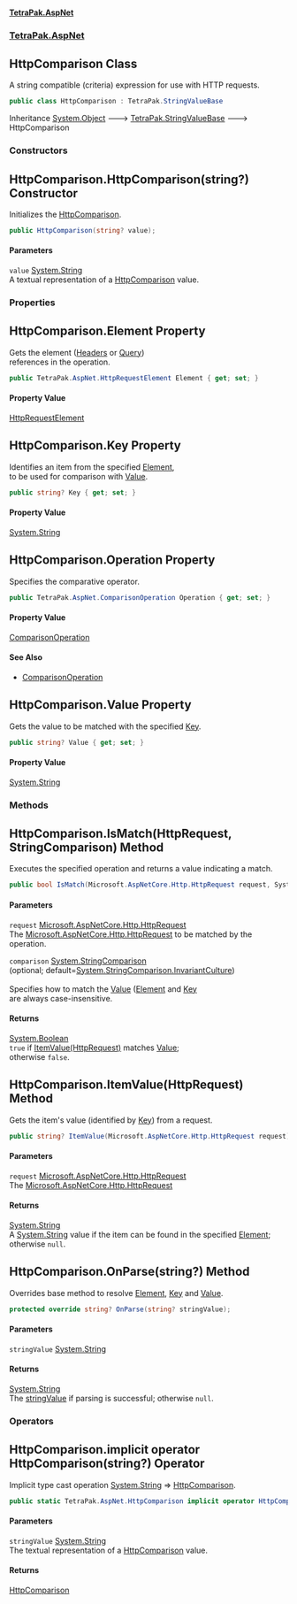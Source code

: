 #### [TetraPak.AspNet](index.md 'index')
### [TetraPak.AspNet](TetraPak_AspNet.md 'TetraPak.AspNet')
## HttpComparison Class
A string compatible (criteria) expression for use with HTTP requests.  
```csharp
public class HttpComparison : TetraPak.StringValueBase
```

Inheritance [System.Object](https://docs.microsoft.com/en-us/dotnet/api/System.Object 'System.Object') &#129106; [TetraPak.StringValueBase](https://docs.microsoft.com/en-us/dotnet/api/TetraPak.StringValueBase 'TetraPak.StringValueBase') &#129106; HttpComparison  
### Constructors
<a name='TetraPak_AspNet_HttpComparison_HttpComparison(string_)'></a>
## HttpComparison.HttpComparison(string?) Constructor
Initializes the [HttpComparison](TetraPak_AspNet_HttpComparison.md 'TetraPak.AspNet.HttpComparison').   
```csharp
public HttpComparison(string? value);
```
#### Parameters
<a name='TetraPak_AspNet_HttpComparison_HttpComparison(string_)_value'></a>
`value` [System.String](https://docs.microsoft.com/en-us/dotnet/api/System.String 'System.String')  
A textual representation of a [HttpComparison](TetraPak_AspNet_HttpComparison.md 'TetraPak.AspNet.HttpComparison') value.  
  
  
### Properties
<a name='TetraPak_AspNet_HttpComparison_Element'></a>
## HttpComparison.Element Property
Gets the element ([Headers](TetraPak_AspNet_HttpComparison_Elements.md#TetraPak_AspNet_HttpComparison_Elements_Headers 'TetraPak.AspNet.HttpComparison.Elements.Headers') or [Query](TetraPak_AspNet_HttpComparison_Elements.md#TetraPak_AspNet_HttpComparison_Elements_Query 'TetraPak.AspNet.HttpComparison.Elements.Query'))  
references in the operation.   
```csharp
public TetraPak.AspNet.HttpRequestElement Element { get; set; }
```
#### Property Value
[HttpRequestElement](TetraPak_AspNet_HttpRequestElement.md 'TetraPak.AspNet.HttpRequestElement')
  
<a name='TetraPak_AspNet_HttpComparison_Key'></a>
## HttpComparison.Key Property
Identifies an item from the specified [Element](TetraPak_AspNet_HttpComparison.md#TetraPak_AspNet_HttpComparison_Element 'TetraPak.AspNet.HttpComparison.Element'),  
to be used for comparison with [Value](TetraPak_AspNet_HttpComparison.md#TetraPak_AspNet_HttpComparison_Value 'TetraPak.AspNet.HttpComparison.Value').   
```csharp
public string? Key { get; set; }
```
#### Property Value
[System.String](https://docs.microsoft.com/en-us/dotnet/api/System.String 'System.String')
  
<a name='TetraPak_AspNet_HttpComparison_Operation'></a>
## HttpComparison.Operation Property
Specifies the comparative operator.  
```csharp
public TetraPak.AspNet.ComparisonOperation Operation { get; set; }
```
#### Property Value
[ComparisonOperation](TetraPak_AspNet_ComparisonOperation.md 'TetraPak.AspNet.ComparisonOperation')
#### See Also
- [ComparisonOperation](TetraPak_AspNet_ComparisonOperation.md 'TetraPak.AspNet.ComparisonOperation')
  
<a name='TetraPak_AspNet_HttpComparison_Value'></a>
## HttpComparison.Value Property
Gets the value to be matched with the specified [Key](TetraPak_AspNet_HttpComparison.md#TetraPak_AspNet_HttpComparison_Key 'TetraPak.AspNet.HttpComparison.Key').   
```csharp
public string? Value { get; set; }
```
#### Property Value
[System.String](https://docs.microsoft.com/en-us/dotnet/api/System.String 'System.String')
  
### Methods
<a name='TetraPak_AspNet_HttpComparison_IsMatch(Microsoft_AspNetCore_Http_HttpRequest_System_StringComparison)'></a>
## HttpComparison.IsMatch(HttpRequest, StringComparison) Method
Executes the  specified operation and returns a value indicating a match.   
```csharp
public bool IsMatch(Microsoft.AspNetCore.Http.HttpRequest request, System.StringComparison comparison=System.StringComparison.InvariantCulture);
```
#### Parameters
<a name='TetraPak_AspNet_HttpComparison_IsMatch(Microsoft_AspNetCore_Http_HttpRequest_System_StringComparison)_request'></a>
`request` [Microsoft.AspNetCore.Http.HttpRequest](https://docs.microsoft.com/en-us/dotnet/api/Microsoft.AspNetCore.Http.HttpRequest 'Microsoft.AspNetCore.Http.HttpRequest')  
The [Microsoft.AspNetCore.Http.HttpRequest](https://docs.microsoft.com/en-us/dotnet/api/Microsoft.AspNetCore.Http.HttpRequest 'Microsoft.AspNetCore.Http.HttpRequest') to be matched by the operation.  
  
<a name='TetraPak_AspNet_HttpComparison_IsMatch(Microsoft_AspNetCore_Http_HttpRequest_System_StringComparison)_comparison'></a>
`comparison` [System.StringComparison](https://docs.microsoft.com/en-us/dotnet/api/System.StringComparison 'System.StringComparison')  
(optional; default=[System.StringComparison.InvariantCulture](https://docs.microsoft.com/en-us/dotnet/api/System.StringComparison.InvariantCulture 'System.StringComparison.InvariantCulture'))<br/>  
Specifies how to match the [Value](TetraPak_AspNet_HttpComparison.md#TetraPak_AspNet_HttpComparison_Value 'TetraPak.AspNet.HttpComparison.Value') ([Element](TetraPak_AspNet_HttpComparison.md#TetraPak_AspNet_HttpComparison_Element 'TetraPak.AspNet.HttpComparison.Element') and [Key](TetraPak_AspNet_HttpComparison.md#TetraPak_AspNet_HttpComparison_Key 'TetraPak.AspNet.HttpComparison.Key')  
are always case-insensitive.  
  
#### Returns
[System.Boolean](https://docs.microsoft.com/en-us/dotnet/api/System.Boolean 'System.Boolean')  
`true` if [ItemValue(HttpRequest)](TetraPak_AspNet_HttpComparison.md#TetraPak_AspNet_HttpComparison_ItemValue(Microsoft_AspNetCore_Http_HttpRequest) 'TetraPak.AspNet.HttpComparison.ItemValue(Microsoft.AspNetCore.Http.HttpRequest)') matches [Value](TetraPak_AspNet_HttpComparison.md#TetraPak_AspNet_HttpComparison_Value 'TetraPak.AspNet.HttpComparison.Value');  
              otherwise `false`.  
            
  
<a name='TetraPak_AspNet_HttpComparison_ItemValue(Microsoft_AspNetCore_Http_HttpRequest)'></a>
## HttpComparison.ItemValue(HttpRequest) Method
Gets the item's value (identified by [Key](TetraPak_AspNet_HttpComparison.md#TetraPak_AspNet_HttpComparison_Key 'TetraPak.AspNet.HttpComparison.Key')) from a request.  
```csharp
public string? ItemValue(Microsoft.AspNetCore.Http.HttpRequest request);
```
#### Parameters
<a name='TetraPak_AspNet_HttpComparison_ItemValue(Microsoft_AspNetCore_Http_HttpRequest)_request'></a>
`request` [Microsoft.AspNetCore.Http.HttpRequest](https://docs.microsoft.com/en-us/dotnet/api/Microsoft.AspNetCore.Http.HttpRequest 'Microsoft.AspNetCore.Http.HttpRequest')  
The [Microsoft.AspNetCore.Http.HttpRequest](https://docs.microsoft.com/en-us/dotnet/api/Microsoft.AspNetCore.Http.HttpRequest 'Microsoft.AspNetCore.Http.HttpRequest')
  
#### Returns
[System.String](https://docs.microsoft.com/en-us/dotnet/api/System.String 'System.String')  
A [System.String](https://docs.microsoft.com/en-us/dotnet/api/System.String 'System.String') value if the item can be found in the specified [Element](TetraPak_AspNet_HttpComparison.md#TetraPak_AspNet_HttpComparison_Element 'TetraPak.AspNet.HttpComparison.Element');  
otherwise `null`.  
  
<a name='TetraPak_AspNet_HttpComparison_OnParse(string_)'></a>
## HttpComparison.OnParse(string?) Method
Overrides base method to resolve [Element](TetraPak_AspNet_HttpComparison.md#TetraPak_AspNet_HttpComparison_Element 'TetraPak.AspNet.HttpComparison.Element'), [Key](TetraPak_AspNet_HttpComparison.md#TetraPak_AspNet_HttpComparison_Key 'TetraPak.AspNet.HttpComparison.Key') and [Value](TetraPak_AspNet_HttpComparison.md#TetraPak_AspNet_HttpComparison_Value 'TetraPak.AspNet.HttpComparison.Value').  
```csharp
protected override string? OnParse(string? stringValue);
```
#### Parameters
<a name='TetraPak_AspNet_HttpComparison_OnParse(string_)_stringValue'></a>
`stringValue` [System.String](https://docs.microsoft.com/en-us/dotnet/api/System.String 'System.String')  
  
#### Returns
[System.String](https://docs.microsoft.com/en-us/dotnet/api/System.String 'System.String')  
The [stringValue](TetraPak_AspNet_HttpComparison.md#TetraPak_AspNet_HttpComparison_OnParse(string_)_stringValue 'TetraPak.AspNet.HttpComparison.OnParse(string?).stringValue') if parsing is successful; otherwise `null`.  
  
### Operators
<a name='TetraPak_AspNet_HttpComparison_op_ImplicitTetraPak_AspNet_HttpComparison(string_)'></a>
## HttpComparison.implicit operator HttpComparison(string?) Operator
Implicit type cast operation [System.String](https://docs.microsoft.com/en-us/dotnet/api/System.String 'System.String') => [HttpComparison](TetraPak_AspNet_HttpComparison.md 'TetraPak.AspNet.HttpComparison').   
```csharp
public static TetraPak.AspNet.HttpComparison implicit operator HttpComparison(string? stringValue);
```
#### Parameters
<a name='TetraPak_AspNet_HttpComparison_op_ImplicitTetraPak_AspNet_HttpComparison(string_)_stringValue'></a>
`stringValue` [System.String](https://docs.microsoft.com/en-us/dotnet/api/System.String 'System.String')  
The textual representation of a [HttpComparison](TetraPak_AspNet_HttpComparison.md 'TetraPak.AspNet.HttpComparison') value.  
  
#### Returns
[HttpComparison](TetraPak_AspNet_HttpComparison.md 'TetraPak.AspNet.HttpComparison')  
  
